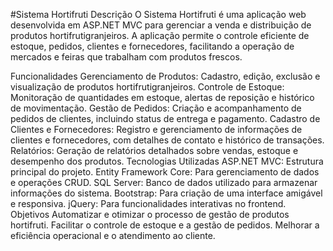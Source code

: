 #Sistema Hortifruti
Descrição
O Sistema Hortifruti é uma aplicação web desenvolvida em ASP.NET MVC para gerenciar a venda e distribuição de produtos hortifrutigranjeiros.
A aplicação permite o controle eficiente de estoque, pedidos, clientes e fornecedores, facilitando a operação de mercados e feiras que trabalham com produtos frescos.

Funcionalidades
Gerenciamento de Produtos: Cadastro, edição, exclusão e visualização de produtos hortifrutigranjeiros.
Controle de Estoque: Monitoração de quantidades em estoque, alertas de reposição e histórico de movimentação.
Gestão de Pedidos: Criação e acompanhamento de pedidos de clientes, incluindo status de entrega e pagamento.
Cadastro de Clientes e Fornecedores: Registro e gerenciamento de informações de clientes e fornecedores, com detalhes de contato e histórico de transações.
Relatórios: Geração de relatórios detalhados sobre vendas, estoque e desempenho dos produtos.
Tecnologias Utilizadas
ASP.NET MVC: Estrutura principal do projeto.
Entity Framework Core: Para gerenciamento de dados e operações CRUD.
SQL Server: Banco de dados utilizado para armazenar informações do sistema.
Bootstrap: Para criação de uma interface amigável e responsiva.
jQuery: Para funcionalidades interativas no frontend.
Objetivos
Automatizar e otimizar o processo de gestão de produtos hortifruti.
Facilitar o controle de estoque e a gestão de pedidos.
Melhorar a eficiência operacional e o atendimento ao cliente.
